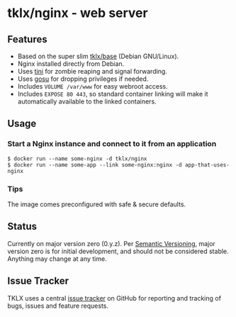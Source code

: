 # tklx/nginx - web server

## Features

- Based on the super slim [tklx/base][base] (Debian GNU/Linux).
- Nginx installed directly from Debian.
- Uses [tini][tini] for zombie reaping and signal forwarding.
- Uses [gosu][gosu] for dropping privileges if needed.
- Includes ``VOLUME /var/www`` for easy webroot access.
- Includes ``EXPOSE 80 443``, so standard container linking will make it
  automatically available to the linked containers.

## Usage

### Start a Nginx instance and connect to it from an application

```console
$ docker run --name some-nginx -d tklx/nginx
$ docker run --name some-app --link some-nginx:nginx -d app-that-uses-nginx
```

### Tips

The image comes preconfigured with safe & secure defaults.

## Status

Currently on major version zero (0.y.z). Per [Semantic Versioning][semver],
major version zero is for initial development, and should not be considered
stable. Anything may change at any time.

## Issue Tracker

TKLX uses a central [issue tracker][tracker] on GitHub for reporting and
tracking of bugs, issues and feature requests.

[base]: https://github.com/tklx/base
[tini]: https://github.com/krallin/tini
[gosu]: https://github.com/tianon/gosu
[semver]: http://semver.org/
[tracker]: https://github.com/tklx/tracker/issues

